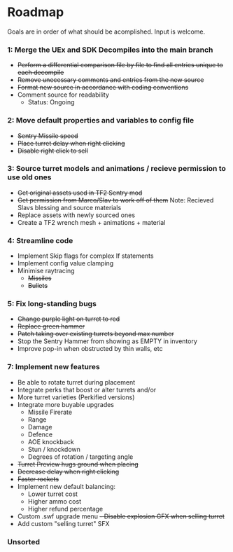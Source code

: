 # Roadmap
Goals are in order of what should be acomplished. Input is welcome.


### 1: Merge the UEx and SDK Decompiles into the main branch
- ~~Perform a differential comparison file by file to find all entries unique to each decompile~~
- ~~Remove unecessary comments and entries from the new source~~
- ~~Format new source in accordance with coding conventions~~
- Comment source for readability
  - Status: Ongoing


### 2: Move default properties and variables to config file
- ~~Sentry Missile speed~~
- ~~Place turret delay when right clicking~~
- ~~Disable right click to sell~~


### 3: Source turret models and animations / recieve permission to use old ones
- ~~Get original assets used in TF2 Sentry mod~~
- ~~Get permission from Marco/Slav to work off of them~~ Note: Recieved Slavs blessing and source materials
- Replace assets with newly sourced ones
- Create a TF2 wrench mesh + animations + material


### 4: Streamline code
- Implement Skip flags for complex If statements
- Implement config value clamping
- Minimise raytracing
  - ~~Missiles~~
  - ~~Bullets~~


### 5: Fix long-standing bugs
- ~~Change purple light on turret to red~~
- ~~Replace green hammer~~
- ~~Patch taking over existing turrets beyond max number~~
- Stop the Sentry Hammer from showing as EMPTY in inventory
- Improve pop-in when obstructed by thin walls, etc


### 7: Implement new features
- Be able to rotate turret during placement
- Integrate perks that boost or alter turrets
and/or
- More turret varieties (Perkified versions)
- Integrate more buyable upgrades
  - Missile Firerate
  - Range
  - Damage
  - Defence
  - AOE knockback
  - Stun / knockdown
  - Degrees of rotation / targeting angle
- ~~Turret Preview hugs ground when placing~~
- ~~Decrease delay when right clicking~~
- ~~Faster rockets~~
- Implement new default balancing:
  - Lower turret cost
  - Higher ammo cost
  - Higher refund percentage
- Custom .swf upgrade menu
~~- Disable explosion GFX when selling turret~~
- Add custom "selling turret" SFX


### Unsorted